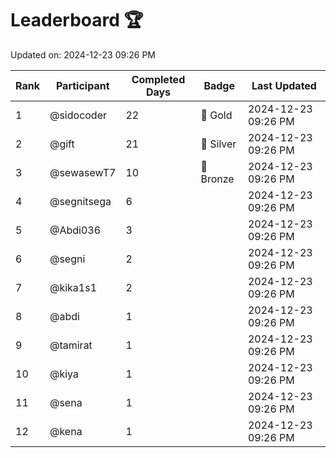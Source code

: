 # Leaderboard 🏆

Updated on: 2024-12-23 09:26 PM

| Rank | Participant       | Completed Days | Badge      | Last Updated         |
|------|-------------------|----------------|------------|----------------------|
| 1    | @sidocoder        | 22             | 🏅 Gold     | 2024-12-23 09:26 PM |
| 2    | @gift             | 21             | 🥈 Silver   | 2024-12-23 09:26 PM |
| 3    | @sewasewT7        | 10             | 🥉 Bronze   | 2024-12-23 09:26 PM |
| 4    | @segnitsega       | 6              |            | 2024-12-23 09:26 PM |
| 5    | @Abdi036          | 3              |            | 2024-12-23 09:26 PM |
| 6    | @segni            | 2              |            | 2024-12-23 09:26 PM |
| 7    | @kika1s1          | 2              |            | 2024-12-23 09:26 PM |
| 8    | @abdi             | 1              |            | 2024-12-23 09:26 PM |
| 9    | @tamirat          | 1              |            | 2024-12-23 09:26 PM |
| 10   | @kiya             | 1              |            | 2024-12-23 09:26 PM |
| 11   | @sena             | 1              |            | 2024-12-23 09:26 PM |
| 12   | @kena             | 1              |            | 2024-12-23 09:26 PM |
